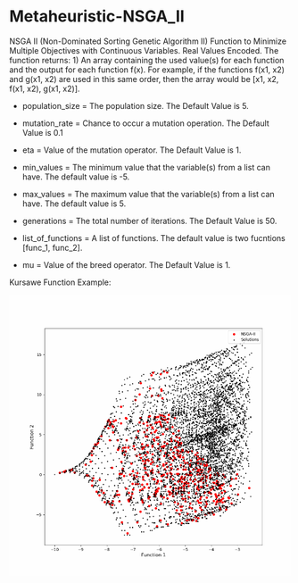 # Metaheuristic-NSGA_II
NSGA II (Non-Dominated Sorting Genetic Algorithm II) Function to Minimize Multiple Objectives with Continuous Variables. Real Values Encoded. The function returns: 1) An array containing the used value(s) for each function and the output for each function f(x). For example, if the functions f(x1, x2) and g(x1, x2) are used in this same order, then the array would be [x1, x2, f(x1, x2), g(x1, x2)]. 

* population_size = The population size. The Default Value is 5.

* mutation_rate = Chance to occur a mutation operation. The Default Value is 0.1

* eta = Value of the mutation operator. The Default Value is 1.

* min_values = The minimum value that the variable(s) from a list can have. The default value is -5.

* max_values = The maximum value that the variable(s) from a list can have. The default value is  5.

* generations = The total number of iterations. The Default Value is 50.

* list_of_functions = A list of functions. The default value is two fucntions [func_1, func_2].

* mu = Value of the breed operator. The Default Value is 1.

Kursawe Function Example:
<p align="center"> 
<img src="https://github.com/Valdecy/Metaheuristic-NSGA_II/blob/master/Python-MH-NSGA-II.gif">
</p
